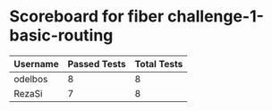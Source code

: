 # Scoreboard for fiber challenge-1-basic-routing

| Username   | Passed Tests | Total Tests |
|------------|--------------|-------------|
| odelbos | 8 | 8 |
| RezaSi | 7 | 8 |
